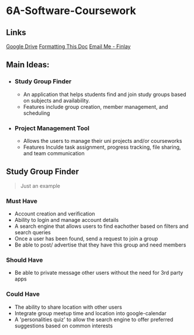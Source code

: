 # 6A-Software-Coursework

## Links

[Google Drive](https://drive.google.com/drive/folders/1LAghMLwYms_EpfWIo9vlO5SqdBx_UPvV)
[Formatting This Doc](https://docs.github.com/en/get-started/writing-on-github/getting-started-with-writing-and-formatting-on-github/basic-writing-and-formatting-syntax)
[Email Me - Finlay](https://mail.google.com/mail/u/up2203535@myport.ac.uk/#compose)

## Main Ideas:
- ### Study Group Finder
  - An application that helps students find and join study groups based on subjects and availability.
  - Features include group creation, member management, and scheduling

- ### Project Management Tool
  - Allows the users to manage their uni projects and/or courseworks
  - Features Inculde task assignment, progress tracking, file sharing, and team communication


## Study Group Finder
> Just an example

### Must Have
- Account creation and verification
- Ability to login and manage account details
- A search engine that allows users to find eachother based on filters and search queries
- Once a user has been found, send a request to join a group
- Be able to post/ advertise that they have this group and need members

### Should Have
- Be able to private message other users without the need for 3rd party apps

### Could Have
- The ability to share location with other users
- Integrate group meetup time and location into google-calendar
- A 'personalities quiz' to allow the search engine to offer preferred suggestions based on common interests
